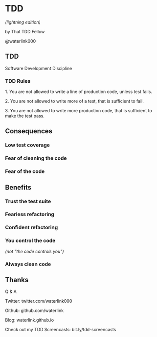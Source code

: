 # TDD

_(lightning edition)_

by That TDD Fellow

@waterlink000



## TDD

Software Development Discipline


### TDD Rules


1\. You are not allowed to write a line of production code, unless test fails.


2\. You are not allowed to write more of a test, that is sufficient to fail.


3\. You are not allowed to write more production code, that is sufficient to
  make the test pass.



## Consequences


### Low test coverage


### Fear of cleaning the code


### Fear of the code



## Benefits


### Trust the test suite


### Fearless refactoring


### Confident refactoring


### You control the code

_(not "the code controls you")_


### Always clean code



## Thanks

Q & A

Twitter: twitter.com/waterlink000

Github: github.com/waterlink

Blog: waterlink.github.io

Check out my TDD Screencasts: bit.ly/tdd-screencasts
